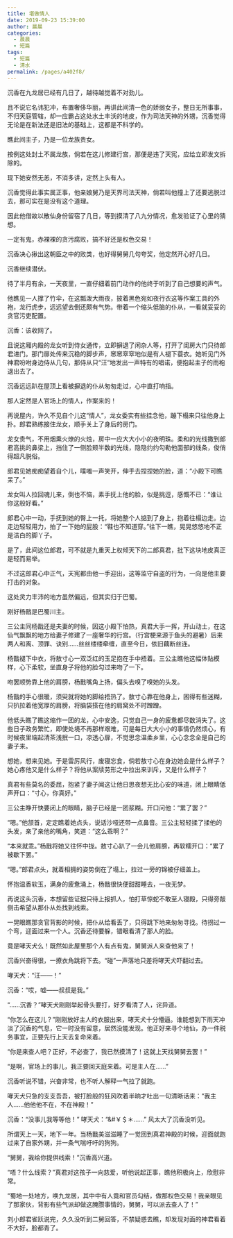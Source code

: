 ```yaml
---
title: 堪做情人
date: 2019-09-23 15:39:00
author: 晨晨
categories: 
  - 晨晨
  - 短篇
tags: 
  - 短篇
  - 清水
permalink: /pages/a402f8/
---
```


沉香在九龙居已经有几日了，越待越觉着不对劲儿。

且不说它名讳犯冲，布置奢侈华丽，再讲此间清一色的娇弱女子，整日无所事事，不归天庭管辖，却一应霸占这处水土丰沃的地皮，作为司法天神的外甥，沉香觉得无论是在新法还是旧法的基础上，这都是不科学的。

瞧此间主子，乃是一位龙族贵女。

按例这处封土不属龙族，倘若在这儿修建行宫，那便是违了天宪，应给立即发文拆除的。

现下她安然无恙，不消多讲，定然上头有人。

<!-- more -->

沉香觉得此事实属正事，他亲娘舅乃是天界司法天神，倘若叫他撞上了还要逃脱过去，那可实在是没有这个道理。

因此他借故以散仙身份留宿了几日，等到摸清了八九分情况，愈发验证了心里的猜想。

一定有鬼，赤裸裸的贪污腐败，搞不好还是权色交易！

沉香决心揪出这朝臣之中的败类，也好得舅舅几句夸奖，他定然开心好几日。

沉香继续潜伏。

待了半月有余，一天夜里，一直仔细着前门动作的他终于听到了自己想要的声气。

他瞧见一人撑了竹伞，在这瓢泼大雨夜，披着黑色宛如夜行衣这等作案工具的外袍，龙行虎步，远远望去倒还颇有气势。带着一个缩头低脑的仆从，一看就妥妥的贪官污吏配置。

沉香：该收网了。

且说这厢内殿的龙女听到侍女通传，立即摒退了闲杂人等，打开了闺房大门只待郎君进门。那门扉处传来沉稳的脚步声，窸窸窣窣地似是有人褪下蓑衣。她听见门外神君吩咐身边侍从几句，那侍从只“汪”地发出一声特有的唱诺，便抱起主子的雨袍退出去了。

沉香远远趴在屋顶上看被摒退的仆从匆匆走过，心中直打响指。

那人定然是人官场上的情人，作案来的！

再说屋内，许久不见自个儿这“情人”，龙女委实有些挂念他，蹦下榻来只往他身上扑。郎君熟练接住龙女，顺手关上了身后的房门。

龙女贵气，不用烟熏火燎的火烛，房中一应大大小小的夜明珠。柔和的光线撒到郎君高挑的鼻梁上，挡住了一侧脸颊半数的光线，隐隐约约勾勒他面部的线条，俊俏得超凡脱俗。

郎君见她痴痴望着自个儿，噗嗤一声笑开，伸手去捏捏她的脸，道：“小殿下可瞧呆了。”

龙女叫人拉回魂儿来，倒也不恼，素手抚上他的脸，似是挑逗，感慨不已：“谁让你这般好看。”

郎君心中一动，手抚到她的臀上一托，将她整个人掂到了身上，抱着往榻边走。边走边轻轻用力，拍了一下她的屁股：“鞋也不知道穿。”往下一瞧，晃晃悠悠地不正是洁白的脚丫子。

是了，此间这位郎君，可不就是九重天上权倾天下的二郎真君，批下这块地皮真正是轻而易举。

不过这郎君心中正气，天宪都由他一手迎出，这等监守自盗的行为，一向是他主要打击的对象。

这处灵力丰沛的地方虽然偏远，但其实归于巴蜀。

刚好杨戬是巴蜀川主。

三公主同杨戬还是夫妻的时候，因这小殿下怕热，真君大手一挥，开山动土，在这仙气飘飘的地方给妻子修建了一座奢华的行宫。（行宫梗来源于鱼头的避暑）后来两人和离、顶罪、诀别……丝丝缕缕牵缠，直至今日，依旧藕断丝连。

杨戬褪下中衣，将敖寸心一双泛红的玉足抱在手中捂着。三公主瞧他这幅体贴模样，心下柔软，坐直身子将他的脸勾过来吻了一下。

吻罢顺势靠上他的肩膀，杨戬嘴角上扬，偏头去嗅了嗅她的头发。

杨戬的手心很暖，须臾就将她的脚给捂热了。敖寸心靠在他身上，困得有些迷糊，只扒拉着他宽厚的肩膀，将脑袋搭在他的肩窝处不时蹭蹭。

他低头瞧了瞧这缩作一团的龙，心中安逸，只觉自己一身的疲惫都尽数消失了。这些日子政务繁忙，即使处境不再那样艰难，可是每日大大小小的事情仍然烦心，有时候夜里端起清茶浅抿一口，凉透心扉，不觉思念温柔乡里，心心念念全是自己的妻子来。

想她，想来见她。于是雷厉风行，废寝忘食，倘若敖寸心在身边她会是什么样子？她心疼他又是什么样子？将他从案牍劳形之中拉出来训斥，又是什么样子？

真君有些莫名的委屈，抱紧了妻子闻这让他日思夜想无比心安的味道，闭上眼睛低声开口：“寸心，你真好。”

三公主睁开快要闭上的眼睛，脑子已经是一团浆糊。开口问他：“累了罢？”

“嗯。”他颔首，定定瞧着她点头，说话沙哑还带一点鼻音。三公主轻轻揉了揉他的头发，亲了亲他的嘴角，笑道：“这么乖啊？”

“本来就乖。”杨戬将她又往怀中拢。敖寸心趴了一会儿他肩膀，再软糯开口：“累了被歇下罢。”

“嗯。”郎君点头，就着相拥的姿势倒在了塌上，拉过一旁的锦被仔细盖上。

怀抱温香软玉，满身的疲惫涌上，杨戬很快便甜甜睡去，一夜无梦。

再说这头沉香，本想留些证据只待上报抓人，怕打草惊蛇不敢至人寝殿，只得旁敲侧击希望从那仆从处找到线索。

一晃眼瞧那贪官背影的时候，把仆从给看丢了，只得跳下地来匆匆寻找。待拐过一个弯，迎面过来一个人。沉香还待要躲，错眼看清了那人的脸。

竟是哮天犬么！既然如此屋里那个人有点有鬼，舅舅派人来查他来了！

沉香兴奋得很，一撩衣角跳将下去。“碰”一声落地只差将哮天犬吓翻过去。

哮天犬：“汪——！”

沉香：“哎，嘘——叔叔是我。”

“……沉香？”哮天犬刚刚举起骨头要打，好歹看清了人，诧异道。

“你怎么在这儿？”刚刚放好主人的衣服出来，哮天犬十分懵逼。谁能想到下雨天冲淡了沉香的气息，它一时没有留意，居然没能发现。他正好来寻个地仙，办一件税务事宜，正要先行上天去复命来着。

“你是来查人吧？正好，不必查了，我已然摸清了！这就上天找舅舅去罢！”

“是啊，官场上的事儿，我正要回天庭来着。可是主人在……”

沉香听说不错，兴奋非常，也不听人解释一气拉了就跑。

哮天犬只急的支支吾吾，被打脸般的狂风吹着半晌才吐出一句清晰话来：“我主人……他他他不在，不在神殿！”

沉香：“没事儿我等等他！”
哮天犬：“&#￥＄＊……”
风太大了沉香没听见。

所谓天上一天，地下一年。当杨戬美滋滋睡了一觉回到真君神殿的时候，迎面就跑过来了自家外甥，并一条气喘吁吁的狗狗。

“舅舅，我给你提供线索！”沉香高兴道。

“唔？什么线索？”真君对这孩子一向慈爱，听他说起正事，瞧他积极向上，欣慰非常。

“蜀地一处地方，唤九龙居，其中中有人竟和官员勾结，做那权色交易！我亲眼见了那家伙，背影有些气派却做这腌臜事情的，舅舅，可以派去查人了！”

刘小郎君雀跃说完，久久没听到二舅回答，不禁疑惑去瞧，却发现对面的神君看着不大好，脸都青了。
